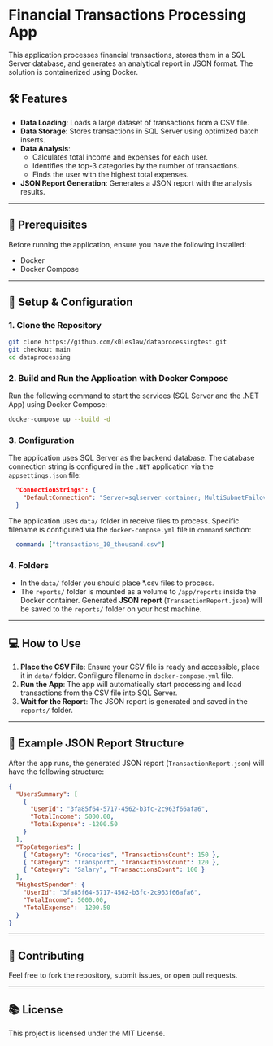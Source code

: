 ﻿# Financial Transactions Processing App

This application processes financial transactions, stores them in a SQL Server database, and generates an analytical report in JSON format. The solution is containerized using Docker.

## 🛠️ Features

- **Data Loading**: Loads a large dataset of transactions from a CSV file.
- **Data Storage**: Stores transactions in SQL Server using optimized batch inserts.
- **Data Analysis**:
  - Calculates total income and expenses for each user.
  - Identifies the top-3 categories by the number of transactions.
  - Finds the user with the highest total expenses.
- **JSON Report Generation**: Generates a JSON report with the analysis results.

---

## 🚀 Prerequisites

Before running the application, ensure you have the following installed:

- Docker
- Docker Compose

---

## 🔧 Setup & Configuration

### 1. Clone the Repository

```sh
git clone https://github.com/k0les1aw/dataprocessingtest.git
git checkout main
cd dataprocessing
```

### 2. Build and Run the Application with Docker Compose

Run the following command to start the services (SQL Server and the .NET App) using Docker Compose:

```sh
docker-compose up --build -d
```

### 3. Configuration

The application uses SQL Server as the backend database. The database connection string is configured in the `.NET` application via the `appsettings.json` file:

```json
  "ConnectionStrings": {
    "DefaultConnection": "Server=sqlserver_container; MultiSubnetFailover=True; Database=TransactionsDB; User Id=sa; Password=12345678xX!; TrustServerCertificate=True; Encrypt=false"
  }
```

The application uses `data/` folder in receive files to process. Specific filename is configured via the `docker-compose.yml` file in `command` section:

```yaml
  command: ["transactions_10_thousand.csv"]
```

### 4. Folders

- In the `data/` folder you should place *.csv files to process.
- The `reports/` folder is mounted as a volume to `/app/reports` inside the Docker container. Generated **JSON report** (`TransactionReport.json`) will be saved to the `reports/` folder on your host machine.

---

## 💻 How to Use

1. **Place the CSV File**: Ensure your CSV file is ready and accessible, place it in `data/` folder. Confilgure filename in `docker-compose.yml` file.
2. **Run the App**: The app will automatically start processing and load transactions from the CSV file into SQL Server.
3. **Wait for the Report**: The JSON report is generated and saved in the `reports/` folder.

---

## 📝 Example JSON Report Structure

After the app runs, the generated JSON report (`TransactionReport.json`) will have the following structure:

```json
{
  "UsersSummary": [
    {
      "UserId": "3fa85f64-5717-4562-b3fc-2c963f66afa6",
      "TotalIncome": 5000.00,
      "TotalExpense": -1200.50
    }
  ],
  "TopCategories": [
    { "Category": "Groceries", "TransactionsCount": 150 },
    { "Category": "Transport", "TransactionsCount": 120 },
    { "Category": "Salary", "TransactionsCount": 100 }
  ],
  "HighestSpender": {
    "UserId": "3fa85f64-5717-4562-b3fc-2c963f66afa6",
    "TotalIncome": 5000.00,
    "TotalExpense": -1200.50
  }
}
```

---

## 👥 Contributing

Feel free to fork the repository, submit issues, or open pull requests.

---

## 📚 License

This project is licensed under the MIT License.

